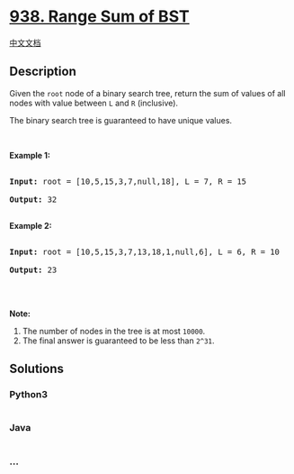# [938. Range Sum of BST](https://leetcode.com/problems/range-sum-of-bst)

[中文文档](/solution/0900-0999/0938.Range%20Sum%20of%20BST/README.md)

## Description

<p>Given the <code>root</code> node of a binary search tree, return the sum of values of all nodes with value between <code>L</code> and <code>R</code> (inclusive).</p>

<p>The binary search tree is guaranteed to have unique values.</p>

<p>&nbsp;</p>

<div>

<p><strong>Example 1:</strong></p>

<pre>

<strong>Input: </strong>root = <span id="example-input-1-1">[10,5,15,3,7,null,18]</span>, L = <span id="example-input-1-2">7</span>, R = <span id="example-input-1-3">15</span>

<strong>Output: </strong><span id="example-output-1">32</span>

</pre>

<div>

<p><strong>Example 2:</strong></p>

<pre>

<strong>Input: </strong>root = <span id="example-input-2-1">[10,5,15,3,7,13,18,1,null,6]</span>, L = <span id="example-input-2-2">6</span>, R = <span id="example-input-2-3">10</span>

<strong>Output: </strong><span id="example-output-2">23</span>

</pre>

<p>&nbsp;</p>

<p><strong>Note:</strong></p>

<ol>
    <li>The number of nodes in the tree is at most <code>10000</code>.</li>
    <li>The final answer is guaranteed to be less than <code>2^31</code>.</li>
</ol>

</div>

</div>

## Solutions

<!-- tabs:start -->

### **Python3**

```python

```

### **Java**

```java

```

### **...**

```

```

<!-- tabs:end -->
